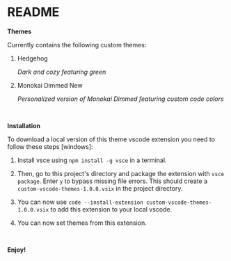# README

**Themes**

Currently contains the following custom themes:
  1. Hedgehog
     
     *Dark and cozy featuring green*
  3. Monokai Dimmed New
     
     *Personalized version of Monokai Dimmed featuring custom code colors*

&nbsp;

**Installation**

To download a local version of this theme vscode extension you need to follow these steps [windows]:

  1. Install vsce using `npm install -g vsce` in a terminal.

  2. Then, go to this project's directory and package the extension with `vsce package`. Enter `y` to bypass missing file errors. This should create a `custom-vscode-themes-1.0.0.vsix` in the project directory.

  3. You can now use `code --install-extension custom-vscode-themes-1.0.0.vsix` to add this extension to your local vscode.

  4. You can now set themes from this extension.

&nbsp;

**Enjoy!**
